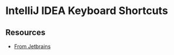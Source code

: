 IntelliJ IDEA Keyboard Shortcuts
================================

Resources
---------
 - [From Jetbrains](https://www.jetbrains.com/idea/docs/IntelliJIDEA_ReferenceCard_Mac.pdf)

